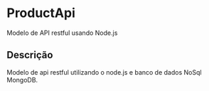 # ProductApi
Modelo de API restful  usando Node.js

## Descrição

Modelo de api restful utilizando o node.js e banco de dados NoSql MongoDB.

